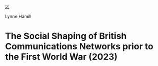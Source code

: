 [🇿](zotero://select/library/items/WFN82VV9)

Lynne Hamill
# The Social Shaping of British Communications Networks prior to the First World War (2023)

